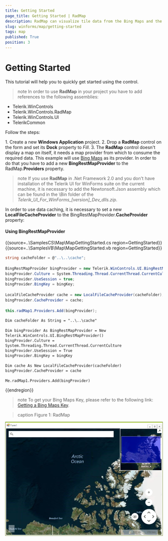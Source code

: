 ```yaml
---
title: Getting Started
page_title: Getting Started | RadMap
description: RadMap can visualize tile data from the Bing Maps and the OpenStreetMaps REST services as well as from the local file system.
slug: winforms/map/getting-started
tags: map
published: True
position: 3 
---
```


# Getting Started

This tutorial will help you to quickly get started using the control.

>note In order to use __RadMap__ in your project you have to add references to the following assemblies:
* Telerik.WinControls
* Telerik.WinControls.RadMap
* Telerik.WinControls.UI
* TelerikCommon

Follow the steps:

1\. Create a new __Windows Application__ project.
2\. Drop a __RadMap__ control on the form and set its __Dock__ property to *Fill*.
3\. The __RadMap__ control doesn't display a map on itself, it needs a map provider from which to consume the required data. This example will use [Bing Maps](https://www.bingmapsportal.com/) as its provider. In order to do that you have to add a new __BingRestMapProvider__ to the RadMap.__Providers__ property. 

>note If you use __RadMap__ in .Net Framework 2.0 and you don't have installation of the Telerik UI for WinForms suite on the current machine, it is necessary to add the Newtonsoft.Json assembly which can be found in the \Bin folder of the *Telerik_UI_For_WinForms_[version]_Dev_dlls.zip*.

In order to use data caching, it is necessary to set a new __LocalFileCacheProvider__ to the BingRestMapProvider.__CacheProvider__ property:

#### Using BingRestMapProvider

{{source=..\SamplesCS\Map\MapGettingStarted.cs region=GettingStarted}} 
{{source=..\SamplesVB\Map\MapGettingStarted.vb region=GettingStarted}}

````C#
string cacheFolder = @"..\..\cache";

BingRestMapProvider bingProvider = new Telerik.WinControls.UI.BingRestMapProvider();
bingProvider.Culture = System.Threading.Thread.CurrentThread.CurrentCulture;
bingProvider.UseSession = true;
bingProvider.BingKey = bingKey;

LocalFileCacheProvider cache = new LocalFileCacheProvider(cacheFolder);
bingProvider.CacheProvider = cache;

this.radMap1.Providers.Add(bingProvider);

````
````VB.NET
Dim cacheFolder As String = "..\..\cache"

Dim bingProvider As BingRestMapProvider = New Telerik.WinControls.UI.BingRestMapProvider()
bingProvider.Culture = System.Threading.Thread.CurrentThread.CurrentCulture
bingProvider.UseSession = True
bingProvider.BingKey = bingKey

Dim cache As New LocalFileCacheProvider(cacheFolder)
bingProvider.CacheProvider = cache

Me.radMap1.Providers.Add(bingProvider)

````

{{endregion}} 

>note To get your Bing Maps Key, please refer to the following link: [Getting a Bing Maps Key](https://msdn.microsoft.com/en-us/library/ff428642.aspx).

>caption Figure 1: RadMap 

![map-getting-started 001](images/map-getting-started001.png)


